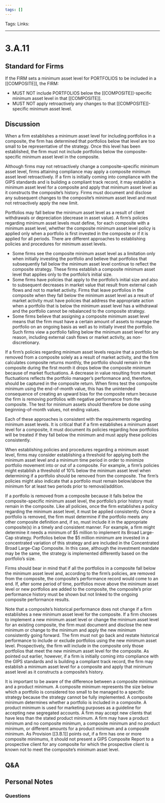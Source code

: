 ```yaml
---
tags: []
---
```

Tags:
Links: 
___
# 3.A.11
## Standard for Firms
If the FIRM sets a minimum asset level for PORTFOLIOS to be included in a [[COMPOSITE]], the FIRM:
- MUST NOT include PORTFOLIOS below the [[COMPOSITE]]-specific minimum asset level in that [[COMPOSITE]].
- MUST NOT apply retroactively any changes to that [[COMPOSITE]]-specific minimum asset level.
## Discussion
When a firm establishes a minimum asset level for including portfolios in a composite, the firm has determined that portfolios below that level are too small to be representative of the strategy. Once this level has been established, the firm must not include portfolios below the composite-specific minimum asset level in the composite.

Although firms may not retroactively change a composite-specific minimum asset level, firms attaining compliance may apply a composite minimum asset level retroactively. If a firm is initially coming into compliance with the GIPS standards and is building a compliant track record, it may establish a minimum asset level for a composite and apply that minimum asset level as it constructs the composite’s history. Firms must document and disclose any subsequent changes to the composite’s minimum asset level and must not retroactively apply the new limit.

Portfolios may fall below the minimum asset level as a result of client withdrawals or depreciation (decrease in asset value). A firm’s policies regarding minimum asset levels must define, for each composite with a minimum asset level, whether the composite minimum asset level policy is applied only when a portfolio is first invested in the composite or if it is applied for all periods. There are different approaches to establishing policies and procedures for minimum asset levels.

- Some firms see the composite minimum asset level as a limitation only when initially investing the portfolio and believe that portfolios that subsequently fall below the minimum asset level continue to reflect the composite strategy. These firms establish a composite minimum asset level that applies only to the portfolio’s initial size.
- Some firms have policies that apply to the portfolio’s initial size and also to subsequent decreases in market value that result from external cash flows and not to market activity. Firms that leave portfolios in the composite when they fall below the minimum asset level as a result of market activity must have policies that address the appropriate action when a portfolio that is below the minimum asset level has a withdrawal and the portfolio cannot be rebalanced to the composite strategy.
- Some firms believe that assigning a composite minimum asset level means that the firm must have a certain amount of assets to manage the portfolio on an ongoing basis as well as to initially invest the portfolio. Such firms view a portfolio falling below the minimum asset level for any reason, including external cash flows or market activity, as non-discretionary.

If a firm’s policies regarding minimum asset levels require that a portfolio be removed from a composite solely as a result of market activity, and the firm calculates composite returns monthly, the portfolio should remain in the composite during the first month it drops below the composite minimum because of market fluctuations. A decrease in value resulting from market fluctuations reflects the portfolio manager’s performance and, therefore, should be captured in the composite return. When firms test the composite minimum using the end-of-month value, this has the unintended consequence of creating an upward bias for the composite return because the firm is removing portfolios with negative performance from the composite. The test for minimum assets should therefore be done using beginning-of-month values, not ending values.

Each of these approaches is consistent with the requirements regarding minimum asset levels. It is critical that if a firm establishes a minimum asset level for a composite, it must document its policies regarding how portfolios will be treated if they fall below the minimum and must apply these policies consistently.

When establishing policies and procedures regarding a minimum asset level, firms may consider establishing a threshold for applying both the minimum asset level and a minimum time period in order to minimize portfolio movement into or out of a composite. For example, a firm’s policies might establish a threshold of 10% below the minimum asset level when determining if a portfolio should be removed from the composite. The firm’s policies might also indicate that a portfolio must remain below/above the minimum for at least two periods prior to removal/addition.

If a portfolio is removed from a composite because it falls below the composite-specific minimum asset level, the portfolio’s prior history must remain in the composite. Like all policies, once the firm establishes a policy regarding the minimum asset level, it must be applied consistently. Once a portfolio is removed, the firm must determine if the portfolio meets any other composite definition and, if so, must include it in the appropriate composite(s) in a timely and consistent manner. For example, a firm might determine it needs a minimum of $5 million to implement its Broad Large-Cap strategy. Portfolios below the $5 million minimum are invested in a concentrated variation of this strategy and are included in the Concentrated Broad Large-Cap Composite. In this case, although the investment mandate may be the same, the strategy is implemented differently based on the portfolio’s size.

Firms should bear in mind that if all the portfolios in a composite fall below the minimum asset level and, according to the firm’s policies, are removed from the composite, the composite’s performance record would come to an end. If, after some period of time, portfolios move above the minimum asset level or new portfolios are added to the composite, the composite’s prior performance history must be shown but not linked to the ongoing composite performance results.

Note that a composite’s historical performance does not change if a firm establishes a new minimum asset level for the composite. If a firm chooses to implement a new minimum asset level or change the minimum asset level for an existing composite, the firm must document and disclose the new minimum or change to the minimum and apply the new minimum consistently going forward. The firm must not go back and restate historical performance to include or exclude portfolios using the new minimum asset level. Prospectively, the firm will include in the composite only those portfolios that meet the new minimum asset level for the composite. As pointed out earlier, however, if a firm is initially coming into compliance with the GIPS standards and is building a compliant track record, the firm may establish a minimum asset level for a composite and apply that minimum asset level as it constructs a composite’s history.

It is important to be aware of the difference between a composite minimum and a product minimum. A composite minimum represents the size below which a portfolio is considered too small to be managed to a specific strategy because the strategy cannot be fully implemented. A composite minimum determines whether a portfolio is included in a composite. A product minimum is used for marketing purposes as a guideline for accepting new segregated accounts. A firm may accept new clients that have less than the stated product minimum. A firm may have a product minimum and no composite minimum, a composite minimum and no product minimum, or different amounts for a product minimum and a composite minimum. As Provision [[3.B.1]] points out, if a firm has one or more composite minimums, it should not present a GIPS Composite Report to a prospective client for any composite for which the prospective client is known not to meet the composite’s minimum asset level.
## Q&A

## Personal Notes

### Questions